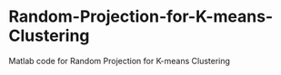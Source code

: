 # Random-Projection-for-K-means-Clustering
Matlab code for Random Projection for K-means Clustering
